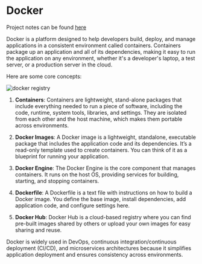 # Docker

Project notes can be found [here](https://docs.google.com/document/d/1wtYo19RYvx8xaSh4Pe7NWwsF6ORW-cE1qKrE8W6hlKA/edit)


Docker is a platform designed to help developers build, deploy, and manage applications in a consistent environment called containers. Containers package up an application and all of its dependencies, making it easy to run the application on any environment, whether it's a developer's laptop, a test server, or a production server in the cloud.

Here are some core concepts:

![docker registry](https://github.com/user-attachments/assets/a7d9e152-9872-4048-9772-7741ea0dfb32)

1.  **Containers**: Containers are lightweight, stand-alone packages that include everything needed to run a piece of software, including the code, runtime, system tools, libraries, and settings. They are isolated from each other and the host machine, which makes them portable across environments.

2.  **Docker Images**: A Docker image is a lightweight, standalone, executable package that includes the application code and its dependencies. It’s a read-only template used to create containers. You can think of it as a blueprint for running your application.

3.  **Docker Engine**: The Docker Engine is the core component that manages containers. It runs on the host OS, providing services for building, starting, and stopping containers.

4.  **Dockerfile**: A Dockerfile is a text file with instructions on how to build a Docker image. You define the base image, install dependencies, add application code, and configure settings here.

5.  **Docker Hub**: Docker Hub is a cloud-based registry where you can find pre-built images shared by others or upload your own images for easy sharing and reuse.


Docker is widely used in DevOps, continuous integration/continuous deployment (CI/CD), and microservices architectures because it simplifies application deployment and ensures consistency across environments.

